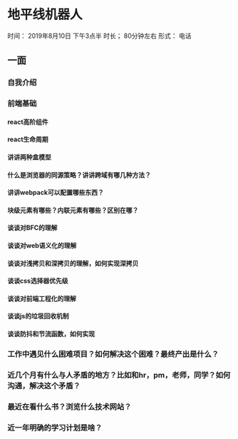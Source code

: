 # 地平线机器人
时间： 2019年8月10日 下午3点半
时长； 80分钟左右
形式： 电话

## 一面

### 自我介绍

### 前端基础

#### react高阶组件
#### react生命周期
#### 讲讲两种盒模型
#### 什么是浏览器的同源策略？讲讲跨域有哪几种方法？
#### 讲讲webpack可以配置哪些东西？
#### 块级元素有哪些？内联元素有哪些？区别在哪？
#### 谈谈对BFC的理解
#### 谈谈对web语义化的理解
#### 谈谈对浅拷贝和深拷贝的理解，如何实现深拷贝
#### 谈谈css选择器优先级
#### 谈谈对前端工程化的理解
#### 谈谈js的垃圾回收机制
#### 谈谈防抖和节流函数，如何实现

### 工作中遇见什么困难项目？如何解决这个困难？最终产出是什么？

### 近几个月有什么与人矛盾的地方？比如和hr，pm，老师，同学？如何沟通，解决这个矛盾？

### 最近在看什么书？浏览什么技术网站？

### 近一年明确的学习计划是啥？